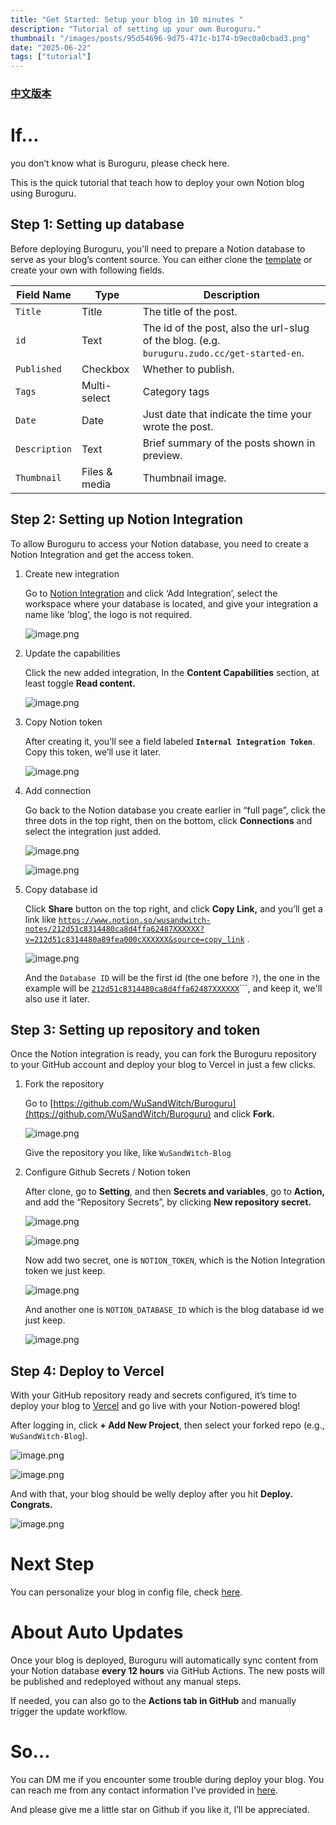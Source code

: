```yaml
---
title: "Get Started: Setup your blog in 10 minutes "
description: "Tutorial of setting up your own Buroguru."
thumbnail: "/images/posts/95d54696-9d75-471c-b174-b9ec0a0cbad3.png"
date: "2025-06-22"
tags: ["tutorial"]
---
```


### [中文版本](https://buroguru.zudo.cc/posts/get-started-zh)


# If…


you don’t know what is Buroguru, please check here.


This is the quick tutorial that teach how to deploy your own Notion blog using Buroguru.


## Step 1: Setting up database


Before deploying Buroguru, you'll need to prepare a Notion database to serve as your blog’s content source. You can either clone the [template](/21ad51c831448068b621f3b5def5dd2d) or create your own with following fields.


| Field Name    | Type          | Description                                                                                 |
| ------------- | ------------- | ------------------------------------------------------------------------------------------- |
| `Title`       | Title         | The title of the post.                                                                      |
| `id`          | Text          | The id of the post, also the url-slug of the blog. (e.g. `buruguru.zudo.cc/get-started-en`. |
| `Published`   | Checkbox      | Whether to publish.                                                                         |
| `Tags`        | Multi-select  | Category tags                                                                               |
| `Date`        | Date          | Just date that indicate the time your wrote the post.                                       |
| `Description` | Text          | Brief summary of the posts shown in preview.                                                |
| `Thumbnail`   | Files & media | Thumbnail image.                                                                            |


## Step 2: Setting up Notion Integration


To allow Buroguru to access your Notion database, you need to create a Notion Integration and get the access token.

1. Create new integration

	Go to [Notion Integration](https://www.notion.so/profile/integrations) and click ‘Add Integration’, select the workspace where your database is located, and give your integration a name like ‘blog’, the logo is not required.


	![image.png](/images/posts/d7086ef2-0b3a-489c-b6b3-83f7b704506c.png)

2. Update the capabilities

	Click the new added integration, In the **Content Capabilities** section, at least toggle **Read content.**


	![image.png](/images/posts/550a22ed-2859-4f82-bc2c-d1e7ac40fdf4.png)

3. Copy Notion token

	After creating it, you’ll see a field labeled **`Internal Integration Token`**. Copy this token, we’ll use it later.


	![image.png](/images/posts/da9f2eeb-d3dd-4564-ba75-f4b674e42fbc.png)

4. Add connection

	Go back to the Notion database you create earlier in “full page”, click the three dots in the top right, then on the bottom, click **Connections** and select the integration just added.


	![image.png](/images/posts/883fffe0-9e21-4ba3-9ea4-30363822d13b.png)


	![image.png](/images/posts/77d817ea-eef4-44d8-b3fd-d408c7c1cf22.png)

5. Copy database id

	Click **Share** button on the top right, and click **Copy Link,** and you’ll get a link like [`https://www.notion.so/wusandwitch-notes/212d51c8314480ca8d4ffa62487XXXXXX?v=212d51c8314480a89fea000cXXXXXX&source=copy_link`](https://www.notion.so/wusandwitch-notes/212d51c8314480ca8d4ffa624873e734?v=212d51c8314480a89fea000c43f4e73f) .


	![image.png](/images/posts/58d49d50-4a51-4795-b17c-d0689e2eb242.png)


	And the `Database ID` will be the first id (the one before `?`), the one in the example will be  [`212d51c8314480ca8d4ffa62487XXXXXX`](https://www.notion.so/wusandwitch-notes/212d51c8314480ca8d4ffa624873e734?v=212d51c8314480a89fea000c43f4e73f)```, and keep it, we'll also use it later.


## Step 3: Setting up repository and token


Once the Notion integration is ready, you can fork the Buroguru repository to your GitHub account and deploy your blog to Vercel in just a few clicks.

1. Fork the repository

	Go to [https://github.com/WuSandWitch/Buroguru](https://github.com/WuSandWitch/Buroguru) and click **Fork.**


	![image.png](/images/posts/61d4b2f5-c672-4256-a920-472006291637.png)


	Give the repository you like, like `WuSandWitch-Blog`

2. Configure Github Secrets /  Notion token

	After clone, go to **Setting**, and then **Secrets and variables**, go to **Action,** and add the “Repository Secrets”, by clicking **New repository secret.**


	![image.png](/images/posts/1fec98fe-2d57-4824-b77f-5d36bbbee45f.png)


	![image.png](/images/posts/a11d664c-e3a6-422c-83b6-c87da043a63f.png)


	Now add two secret, one is `NOTION_TOKEN`, which is the Notion Integration token we just keep.


	![image.png](/images/posts/1bdfc206-6624-4e10-848e-856c05e3dd43.png)


	And another one is `NOTION_DATABASE_ID` which is the blog database id we just keep.


	![image.png](/images/posts/43efc971-d8a6-4184-b82b-f2d89ea74ce3.png)


## Step 4: Deploy to Vercel


With your GitHub repository ready and secrets configured, it’s time to deploy your blog to [Vercel](https://vercel.com/) and go live with your Notion-powered blog!


After logging in, click **+ Add New Project**, then select your forked repo (e.g., `WuSandWitch-Blog`).


![image.png](/images/posts/45f41081-0086-44d3-951c-cbe25cc1a9c0.png)


![image.png](/images/posts/bd2ffb2a-f75b-4c6e-b1f6-57ebf27d1896.png)


And with that, your blog should be welly deploy after you hit **Deploy. Congrats.**


![image.png](/images/posts/35929101-5e65-4b43-891a-b72441472b44.png)


# Next Step


You can personalize your blog in config file, check [here](https://buroguru.zudo.cc/posts/config-guide-en).


# About Auto Updates


Once your blog is deployed, Buroguru will automatically sync content from your Notion database **every 12 hours** via GitHub Actions. The new posts will be published and redeployed without any manual steps.


If needed, you can also go to the **Actions tab in GitHub** and manually trigger the update workflow.


# So…


You can DM me if you encounter some trouble during deploy your blog. You can reach me from any contact information I’ve provided in [here](https://wusandwitch.zudo.cc/).


And please give me a little star on Github if you like it, I’ll be appreciated.

